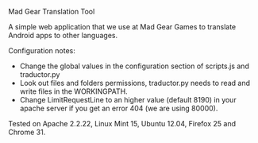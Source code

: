 Mad Gear Translation Tool

A simple web application that we use at Mad Gear Games to translate Android apps to other languages.

Configuration notes:
- Change the global values in the configuration section of scripts.js and traductor.py
- Look out files and folders permissions, traductor.py needs to read and write files in the WORKINGPATH.
- Change LimitRequestLine to an higher value (default 8190) in your apache server if you get an error 404 (we are using 80000).

Tested on Apache 2.2.22, Linux Mint 15, Ubuntu 12.04, Firefox 25 and Chrome 31.
